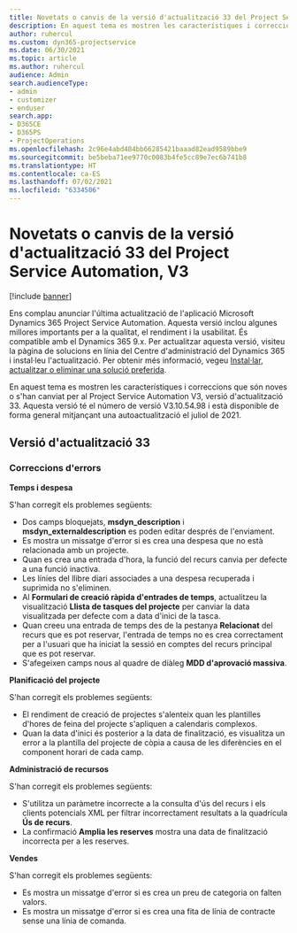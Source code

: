 ```yaml
---
title: Novetats o canvis de la versió d'actualització 33 del Project Service Automation, V3
description: En aquest tema es mostren les característiques i correccions disponibles al Project Service Automation V3, versió d'actualització 33.
author: ruhercul
ms.custom: dyn365-projectservice
ms.date: 06/30/2021
ms.topic: article
ms.author: ruhercul
audience: Admin
search.audienceType:
- admin
- customizer
- enduser
search.app:
- D365CE
- D365PS
- ProjectOperations
ms.openlocfilehash: 2c96e4abd484bb66285421baaad82ead9589bbe9
ms.sourcegitcommit: be5beba71ee9770c0083b4fe5cc89e7ec6b741b8
ms.translationtype: HT
ms.contentlocale: ca-ES
ms.lasthandoff: 07/02/2021
ms.locfileid: "6334506"
---
```

# <a name="whats-new-or-changed-in-project-service-automation-update-release-33-v3"></a>Novetats o canvis de la versió d'actualització 33 del Project Service Automation, V3

[!include [banner](../includes/psa-now-project-operations.md)]

Ens complau anunciar l'última actualització de l'aplicació Microsoft Dynamics 365 Project Service Automation. Aquesta versió inclou algunes millores importants per a la qualitat, el rendiment i la usabilitat. És compatible amb el Dynamics 365 9.x. Per actualitzar aquesta versió, visiteu la pàgina de solucions en línia del Centre d'administració del Dynamics 365 i instal·leu l'actualització. Per obtenir més informació, vegeu [Instal·lar, actualitzar o eliminar una solució preferida](/power-platform/admin/install-remove-preferred-solution).

En aquest tema es mostren les característiques i correccions que són noves o s'han canviat per al Project Service Automation V3, versió d'actualització 33. Aquesta versió té el número de versió V3.10.54.98 i està disponible de forma general mitjançant una autoactualització el juliol de 2021.

## <a name="update-release-33"></a>Versió d'actualització 33

### <a name="bug-fixes"></a>Correccions d'errors

**Temps i despesa**

S'han corregit els problemes següents:

- Dos camps bloquejats, **msdyn_description** i **msdyn_externaldescription** es poden editar després de l'enviament.
- Es mostra un missatge d'error si es crea una despesa que no està relacionada amb un projecte.
- Quan es crea una entrada d'hora, la funció del recurs canvia per defecte a una funció inactiva.
- Les línies del llibre diari associades a una despesa recuperada i suprimida no s'eliminen.
- Al **Formulari de creació ràpida d'entrades de temps**, actualitzeu la visualització **Llista de tasques del projecte** per canviar la data visualitzada per defecte com a data d'inici de la tasca.
- Quan creeu una entrada de temps des de la pestanya **Relacionat** del recurs que es pot reservar, l'entrada de temps no es crea correctament per a l'usuari que ha iniciat la sessió en comptes del recurs principal que es pot reservar.
- S'afegeixen camps nous al quadre de diàleg **MDD d'aprovació massiva**.

**Planificació del projecte**

S'han corregit els problemes següents:
- El rendiment de creació de projectes s'alenteix quan les plantilles d'hores de feina del projecte s'apliquen a calendaris complexos.
- Quan la data d'inici és posterior a la data de finalització, es visualitza un error a la plantilla del projecte de còpia a causa de les diferències en el component horari de cada camp.

**Administració de recursos**

S'han corregit els problemes següents:
- S'utilitza un paràmetre incorrecte a la consulta d'ús del recurs i els clients potencials XML per filtrar incorrectament resultats a la quadrícula **Ús de recurs**.
- La confirmació **Amplia les reserves** mostra una data de finalització incorrecta per a les reserves.

**Vendes**

S'han corregit els problemes següents:
- Es mostra un missatge d'error si es crea un preu de categoria on falten valors.
- Es mostra un missatge d'error si es crea una fita de línia de contracte sense una línia de comanda.
